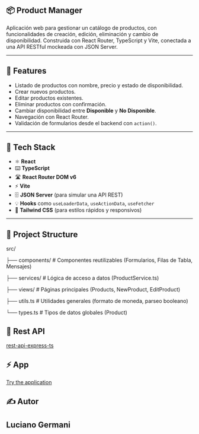 ## 📦 Product Manager
Aplicación web para gestionar un catálogo de productos, con funcionalidades de creación, edición, eliminación y cambio de disponibilidad. Construida con React Router, TypeScript y Vite, conectada a una API RESTful mockeada con JSON Server.

---

## 🚀 Features
- Listado de productos con nombre, precio y estado de disponibilidad.
- Crear nuevos productos.
- Editar productos existentes.
- Eliminar productos con confirmación.
- Cambiar disponibilidad entre **Disponible** y **No Disponible**.
- Navegación con React Router.
- Validación de formularios desde el backend con `action()`.

---

## 🧱 Tech Stack
- ⚛️ **React**
- ⌨️ **TypeScript**
- 🛣 **React Router DOM v6**
- ⚡ **Vite**
- 🗄 **JSON Server** (para simular una API REST)
- 💡 **Hooks** como `useLoaderData`, `useActionData`, `useFetcher`
- 💅 **Tailwind CSS** (para estilos rápidos y responsivos)

---

## 📁 Project Structure
src/

├── components/ # Componentes reutilizables (Formularios, Filas de Tabla, Mensajes)

├── services/ # Lógica de acceso a datos (ProductService.ts)

├── views/ # Páginas principales (Products, NewProduct, EditProduct)

├── utils.ts # Utilidades generales (formato de moneda, parseo booleano)

└── types.ts # Tipos de datos globales (Product)


## 🧠 Rest API 
[rest-api-express-ts](https://github.com/Germanilu/rest-api-express-ts)


## ⚡ App
[Try the application](https://rest-apis-typescript-frontend-nine-ecru.vercel.app/)


## ✍️ Autor
## Luciano Germani